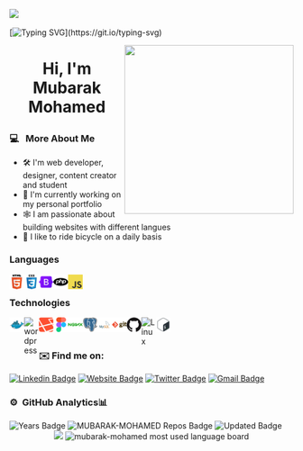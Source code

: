 ![](https://komarev.com/ghpvc/?username=mubarak-mohamed&label=PROFILE+VIEWS)

[![Typing SVG](https://readme-typing-svg.herokuapp.com?size=24&width=600&lines=Welcome+To+mubarak-mohamed's+GitHub+Profile!)](https://git.io/typing-svg)


 <img align="right" src="https://camo.githubusercontent.com/992babdffd8c74a1502de375fbdf7e4d54773242/68747470733a2f2f6d656469612e67697068792e636f6d2f6d656469612f53576f536b4e36447854737a71494b4571762f67697068792e676966" width="300" height="300"/>
 </p>
 
 
 <h1 align="center">Hi, I'm Mubarak Mohamed <p>
 
  <h3>  💻 &nbsp; More About Me </h3>

- 🛠 I'm web developer, designer, content creator and student
- 🔭 I'm currently working on my personal portfolio
- 🕸️ I am passionate about building websites with different langues
- 🚴 I like to ride bicycle on a daily basis 
<!-- - 🤓 I like to learn about new tech and my website on [DigitalizeTech](https://digital-tech.fr) -->
  
  ### Languages


[<img align="left" alt="HTML5" width="26px" src="https://raw.githubusercontent.com/github/explore/80688e429a7d4ef2fca1e82350fe8e3517d3494d/topics/html/html.png" />]()
[<img align="left" alt="CSS3" width="26px" src="https://raw.githubusercontent.com/github/explore/80688e429a7d4ef2fca1e82350fe8e3517d3494d/topics/css/css.png" />]()
[<img align="left" alt="Bootstrap" width="26px" src="https://github.com/devicons/devicon/blob/master/icons/bootstrap/bootstrap-original.svg" />]()
[<img align="left" alt="PHP" width="26px" src="https://github.com/devicons/devicon/blob/master/icons/php/php-plain.svg" />]()
[<img align="left" alt="JavaScript" width="26px" src="https://raw.githubusercontent.com/github/explore/80688e429a7d4ef2fca1e82350fe8e3517d3494d/topics/javascript/javascript.png" />]()</br>

### Technologies
[<img align="left" alt="Docker" width="26px" src="https://github.com/devicons/devicon/blob/master/icons/docker/docker-original.svg" />]()
[<img align="left" alt="wordpress" width="26px" src="https://raw.githubusercontent.com/simple-icons/simple-icons/c4d9d3fee42301facaf14e44adb3183a5fb7d068/icons/wordpress.svg" />]()
[<img align="left" alt="Laravel" width="26px" src="https://github.com/devicons/devicon/blob/master/icons/laravel/laravel-plain.svg" />]()
[<img align="left" alt="Figma" width="26px" src="https://github.com/devicons/devicon/blob/master/icons/figma/figma-original.svg" />]()
[<img align="left" alt="Nginx" width="26px" src="https://github.com/devicons/devicon/blob/master/icons/nginx/nginx-original.svg" />]()
[<img align="left" alt="Postgresql" width="26px" src="https://github.com/devicons/devicon/blob/master/icons/postgresql/postgresql-original.svg" />]()
[<img align="left" alt="MySQL" width="26px" src="https://raw.githubusercontent.com/github/explore/80688e429a7d4ef2fca1e82350fe8e3517d3494d/topics/mysql/mysql.png" />]()
[<img align="left" alt="Git" width="26px" src="https://raw.githubusercontent.com/github/explore/80688e429a7d4ef2fca1e82350fe8e3517d3494d/topics/git/git.png" />]()
[<img align="left" alt="GitHub" width="26px" src="https://raw.githubusercontent.com/github/explore/78df643247d429f6cc873026c0622819ad797942/topics/github/github.png" />]()
[<img align="left" alt="Linux" width="26px" src="https://raw.githubusercontent.com/simple-icons/simple-icons/c4d9d3fee42301facaf14e44adb3183a5fb7d068/icons/linux.svg" />]()
[<img align="left" alt="Bash" width="26px" src="https://github.com/devicons/devicon/blob/master/icons/bash/bash-original.svg" />]()<br><br>

### ✉️ Find me on:

[![Linkedin Badge](https://img.shields.io/badge/-LinkedIn-blue?style=flat&logo=Linkedin&logoColor=white&link=https://www.linkedin.com/in/mubarakmohamed/)](https://www.linkedin.com/in/mubarakmohamed/)
[![Website Badge](https://img.shields.io/badge/-Personal.me-47CCCC?style=flat&logo=Google-Chrome&logoColor=white&link=https://mubarak.mohamed.com/my-work/cv/index.html)](https://digital-tech.netlify.app/)
[![Twitter Badge](https://img.shields.io/badge/-Twitter-1ca0f1?style=flat&labelColor=1ca0f1&logo=twitter&logoColor=white&link=https://twitter.com/mubararkmohamed)](https://twitter.com/mubararkmohamed)
[![Gmail Badge](https://img.shields.io/badge/-Gmail-c14438?style=flat&logo=Gmail&logoColor=white&link=mailto:mubarak.mohamed89@gmail.com)](mailto:mubarak.mohamed89@gmail.com)

<h3> ⚙️ &nbsp;GitHub Analytics📊</h3>
<div>
  <img src="https://badges.pufler.dev/years/mubarak-mohamed" alt="Years Badge"  /> 
  <img src="https://badges.pufler.dev/repos/mubarak-mohamed" alt="MUBARAK-MOHAMED Repos Badge"  /> 
  <img src="https://badges.pufler.dev/commits/monthly/mubarak-mohamed" alt="Updated
   Badge"  /> 
   <!--Ref Link(badge):https://pufler.dev/git-badges/-->
</div>
<div align="center">
 
  <img width="48%" src="https://github-readme-stats.vercel.app/api?username=mubarak-mohamed&show_icons=true&theme=algolia&include_all_commits=true&count_private=true"/>
    <img width="48%" alt="mubarak-mohamed most used language board" src="https://github-readme-streak-stats.herokuapp.com/?user=mubarak-mohamed&theme=react&border=61dafb&hide_border=true" />
<div>





